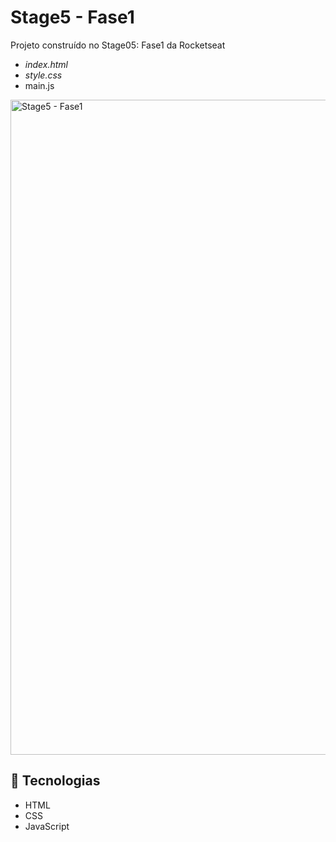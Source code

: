 # **Stage5 -** Fase1

Projeto construído no Stage05: Fase1 da Rocketseat

- *index.html*
- *style.css*
- main.js

<img width="1048" alt="Stage5 - Fase1" src="https://user-images.githubusercontent.com/98700610/220783178-f01a8e48-0213-405d-8102-05f92c9394cc.png">

## 🔧 Tecnologias

- HTML
- CSS
- JavaScript
